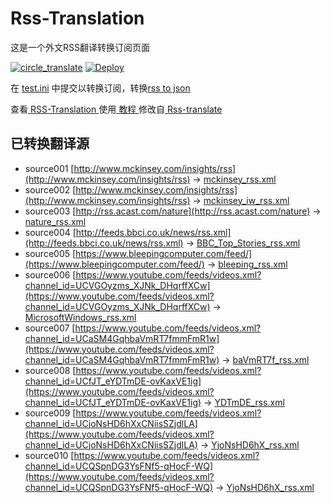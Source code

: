 # Rss-Translation

这是一个外文RSS翻译转换订阅页面 

[![circle_translate](https://github.com/lingdujieshuo/Rss-Translation/actions/workflows/circle_translate.yml/badge.svg)](https://github.com/lingdujieshuo/Rss-Translation/actions/workflows/circle_translate.yml)
[![Deploy](https://github.com/lingdujieshuo/Rss-Translation/actions/workflows/jekyll-gh-pages.yml/badge.svg)](https://github.com/lingdujieshuo/Rss-Translation/actions/workflows/jekyll-gh-pages.yml)

在 [test.ini](https://github.com/lingdujieshuo/Rss-Translation/blob/main/test.ini) 中提交以转换订阅，转换[rss to json](https://rss2json.com/)

查看[ RSS-Translation ](https://lingdujieshuo.github.io/RSS-Translation)使用[ 教程 ](https://www.tjsky.net/tutorial/644)修改自[ Rss-translate ](https://github.com/rcy1314/Rss-Translation/)

## 已转换翻译源

 - source001 [http://www.mckinsey.com/insights/rss](http://www.mckinsey.com/insights/rss) -> [mckinsey_rss.xml](rss/mckinsey_rss.xml)
 - source002 [http://www.mckinsey.com/insights/rss](http://www.mckinsey.com/insights/rss) -> [mckinsey_iw_rss.xml](rss/mckinsey_iw_rss.xml)
 - source003 [http://rss.acast.com/nature](http://rss.acast.com/nature) -> [nature_rss.xml](rss/nature_rss.xml)
 - source004 [http://feeds.bbci.co.uk/news/rss.xml](http://feeds.bbci.co.uk/news/rss.xml) -> [BBC_Top_Stories_rss.xml](rss/BBC_Top_Stories_rss.xml)
 - source005 [https://www.bleepingcomputer.com/feed/](https://www.bleepingcomputer.com/feed/) -> [bleeping_rss.xml](rss/bleeping_rss.xml)
 - source006 [https://www.youtube.com/feeds/videos.xml?channel_id=UCVGOyzms_XJNk_DHqrffXCw](https://www.youtube.com/feeds/videos.xml?channel_id=UCVGOyzms_XJNk_DHqrffXCw) -> [MicrosoftWindows_rss.xml](rss/MicrosoftWindows_rss.xml)
 - source007 [https://www.youtube.com/feeds/videos.xml?channel_id=UCaSM4GqhbaVmRT7fmmFmR1w](https://www.youtube.com/feeds/videos.xml?channel_id=UCaSM4GqhbaVmRT7fmmFmR1w) -> [baVmRT7f_rss.xml](rss/baVmRT7f_rss.xml)
 - source008 [https://www.youtube.com/feeds/videos.xml?channel_id=UCfJT_eYDTmDE-ovKaxVE1ig](https://www.youtube.com/feeds/videos.xml?channel_id=UCfJT_eYDTmDE-ovKaxVE1ig) -> [YDTmDE_rss.xml](rss/YDTmDE_rss.xml)
 - source009 [https://www.youtube.com/feeds/videos.xml?channel_id=UCjoNsHD6hXxCNiisSZjdlLA](https://www.youtube.com/feeds/videos.xml?channel_id=UCjoNsHD6hXxCNiisSZjdlLA) -> [YjoNsHD6hX_rss.xml](rss/YjoNsHD6hX_rss.xml)
 - source010 [https://www.youtube.com/feeds/videos.xml?channel_id=UCQSpnDG3YsFNf5-qHocF-WQ](https://www.youtube.com/feeds/videos.xml?channel_id=UCQSpnDG3YsFNf5-qHocF-WQ) -> [YjoNsHD6hX_rss.xml](rss/YjoNsHD6hX_rss.xml)

